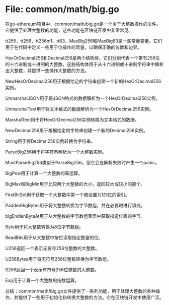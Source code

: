 # File: common/math/big.go

在go-ethereum项目中，common/math/big.go是一个关于大整数操作的文件。它提供了处理大整数的功能，这些功能在区块链开发中非常常见。

tt255、tt256、tt256m1、tt63、MaxBig256和MaxBig63是一些常量变量。它们用于在代码中定义一些用于位操作的常量，以确保正确的位数和边界。

HexOrDecimal256和Decimal256是两个结构体，它们分别代表一个带有256位的十六进制或十进制的大整数。这些结构体用于从十六进制或十进制字符串中解析出大整数，并提供一些操作大整数的方法。

NewHexOrDecimal256用于根据给定的字符串创建一个新的HexOrDecimal256实例。

UnmarshalJSON用于将JSON格式的数据解析为一个HexOrDecimal256实例。

UnmarshalText用于将文本格式的数据解析为一个HexOrDecimal256实例。

MarshalText用于将HexOrDecimal256实例转换为文本格式的数据。

NewDecimal256用于根据给定的字符串创建一个新的Decimal256实例。

String用于将Decimal256实例转换为字符串。

ParseBig256用于将字符串解析为一个大整数实例。

MustParseBig256类似于ParseBig256，但它会在解析失败时产生一个panic。

BigPow用于计算一个大整数的幂运算。

BigMax和BigMin用于比较两个大整数的大小，返回较大或较小的那个。

FirstBitSet用于获取一个大整数中第一个被设置为1的位的索引。

PaddedBigBytes用于将大整数转换为字节数组，并在必要时进行填充。

bigEndianByteAt用于从大整数的字节数组表示中获取指定位置的字节。

Byte用于将大整数转换为8位字节数组。

ReadBits用于从大整数中按位读取指定数量的位。

U256返回一个表示无符号256位整数的大整数。

U256Bytes用于将无符号256位整数转换为字节数组。

S256返回一个表示有符号256位整数的大整数。

Exp用于计算一个大整数的指数运算。

总结：common/math/big.go文件提供了一系列功能，用于处理大整数的各种操作，并提供了一些用于初始化和转换大整数的方法。它在区块链开发中使用广泛。

